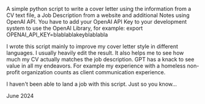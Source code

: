 A simple python script to write a cover letter using the information from a CV text file, a Job Description from a website and additional Notes using OpenAI API. 
You have to add your OpenAI API Key to your development system to use the OpenAI Library, for example: export OPENAI_API_KEY=blablablakeyblablabla

I wrote this script mainly to improve my cover letter style in different languages. I usually heavily edit the result.
It also helps me to see how much my CV actually matches the job description.
GPT has a knack to see value in all my endeavors. For example my experience with a homeless non-profit organization counts as client communication experience.

I haven't been able to land a job with this script. Just so you know...

June 2024
